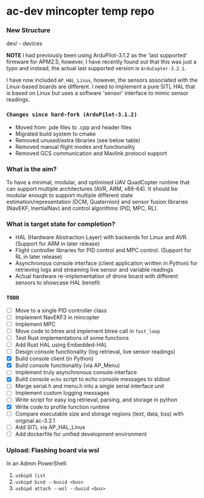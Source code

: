 # ac-dev mincopter temp repo

### New Structure

dev/ - devices


**NOTE**
I had previously been using ArduPilot-3.1.2 as the 'last supported' firmware for APM2.5, however, I have recently found out that this was just a typo and instead, the actual last supported version is `ArduCopter-3.2.1`.

I have now included `AP_HAL_Linux`, however, the sensors associated with the Linux-based boards are different. I need to implement a pure SITL HAL that is based on Linux but uses a software 'sensor' interface to mimic sensor readings.

### `Changes since hard-fork (ArduPilot-3.1.2)`
- Moved from .pde files to .cpp and header files
- Migrated build system to cmake
- Removed unused/extra libraries (see below table)
- Removed manual flight modes and functionality
- Removed GCS communication and Mavlink protocol support

### What is the aim?
To have a minimal, modular, and optimised UAV QuadCopter runtime that can support multiple architectures (AVR, ARM, x86-64). It should be modular enough to support multiple different state estimation/representation (DCM, Quaternion) and sensor fusion libraries (NavEKF, InertialNav) and control algorithms (PID, MPC, RL).

### What is target state for completion?
- HAL (Hardware Abstraction Layer) with backends for Linux and AVR. (Support for ARM in later release)
- Flight controller libraries for PID control and MPC control. (Support for RL in later release)
- Asynchronous console interface (client application written in Python) for retrieving logs and streaming live sensor and variable readings
- Actual hardware re-implementation of drone board with different sensors to showcase HAL benefit

### `TODO`
- [ ] Move to a single PID controller class
- [ ] Implement NavEKF3 in mincopter
- [ ] Implement MPC
- [ ] Move code to btree and implement btree call in `fast_loop`
- [ ] Test Rust implementations of some functions
- [ ] Add Rust HAL using Embedded-HAL
- [ ] Design console functionality (log retrieval, live sensor readings)
- [x] Build console client (in Python)
- [x] Build console functionality (via AP\_Menu)
- [ ] Implement truly asynchronous console interface
- [x] Build console `echo` script to echo console messages to stdout
- [ ] Merge serial.h and menu.h into a single serial interface unit
- [ ] Implement custom logging messages
- [ ] Write script for easy log retrieval, parsing, and storage in python
- [x] Write code to profile function runtime
- [ ] Compare executable size and storage regions (text, data, bss) with original ac-3.2.1
- [ ] Add SITL via AP\_HAL\_Linux
- [ ] Add dockerfile for unified development environment

### Upload: Flashing board via wsl
In an Admin PowerShell:
1. `usbipd list`
2. `usbipd bind --busid <bus>`
3. `usbipd attach --wsl --busid <bus>`

